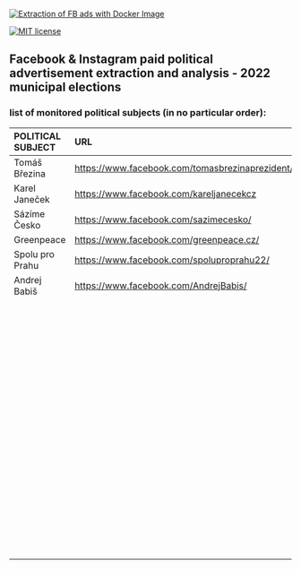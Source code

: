 [![Extraction of FB ads with Docker Image](https://github.com/opop999/election_monitoring_fb_ads/actions/workflows/docker.yml/badge.svg?branch=master)](https://github.com/opop999/election_monitoring_fb_ads/actions/workflows/docker.yml)

[![MIT license](https://img.shields.io/badge/License-MIT-blue.svg)](https://lbesson.mit-license.org/)

## Facebook & Instagram paid political advertisement extraction and analysis - 2022 municipal elections

### list of monitored political subjects (in no particular order):

| **POLITICAL SUBJECT** | **URL**                                           | **NUMERIC ID**  |
|:--------------|:-----------------------------|:-----------------------------|
| Tomáš Březina         | <https://www.facebook.com/tomasbrezinaprezident/> | 107459941935424 |
| Karel Janeček         | <https://www.facebook.com/kareljanecekcz>         | 223117541065037 |
| Sázíme Česko          | <https://www.facebook.com/sazimecesko/>           | 104768355190287 |
| Greenpeace            | <https://www.facebook.com/greenpeace.cz/>         | 55876739776     |
| Spolu pro Prahu       | <https://www.facebook.com/spoluproprahu22/>       | 101279652413889 |
| Andrej Babiš          | <https://www.facebook.com/AndrejBabis/>           | 214827221987263 |
|                       |                                                   | 992555574111774 |
|                       |                                                   |                 |
|                       |                                                   |                 |
|                       |                                                   |                 |
|                       |                                                   |                 |
|                       |                                                   |                 |
|                       |                                                   |                 |
|                       |                                                   |                 |
|                       |                                                   |                 |
|                       |                                                   |                 |
|                       |                                                   |                 |
|                       |                                                   |                 |
|                       |                                                   |                 |
|                       |                                                   |                 |
|                       |                                                   |                 |
|                       |                                                   |                 |
|                       |                                                   |                 |
|                       |                                                   |                 |
|                       |                                                   |                 |
|                       |                                                   |                 |
|                       |                                                   |                 |
|                       |                                                   |                 |
|                       |                                                   |                 |
|                       |                                                   |                 |
|                       |                                                   |                 |
|                       |                                                   |                 |
|                       |                                                   |                 |
|                       |                                                   |                 |
|                       |                                                   |                 |
|                       |                                                   |                 |
|                       |                                                   |                 |
|                       |                                                   |                 |
|                       |                                                   |                 |
|                       |                                                   |                 |
|                       |                                                   |                 |
|                       |                                                   |                 |
|                       |                                                   |                 |
|                       |                                                   |                 |
|                       |                                                   |                 |
|                       |                                                   |                 |
|                       |                                                   |                 |
|                       |                                                   |                 |
|                       |                                                   |                 |
|                       |                                                   |                 |
|                       |                                                   |                 |
|                       |                                                   |                 |
|                       |                                                   |                 |
|                       |                                                   |                 |
|                       |                                                   |                 |
|                       |                                                   |                 |
|                       |                                                   |                 |
|                       |                                                   |                 |
|                       |                                                   |                 |
|                       |                                                   |                 |
|                       |                                                   |                 |
|                       |                                                   |                 |
|                       |                                                   |                 |
|                       |                                                   |                 |
|                       |                                                   |                 |
|                       |                                                   |                 |
|                       |                                                   |                 |
|                       |                                                   |                 |
|                       |                                                   |                 |
|                       |                                                   |                 |
|                       |                                                   |                 |
|                       |                                                   |                 |
|                       |                                                   |                 |
|                       |                                                   |                 |
|                       |                                                   |                 |
|                       |                                                   |                 |
|                       |                                                   |                 |
|                       |                                                   |                 |
|                       |                                                   |                 |
|                       |                                                   |                 |
